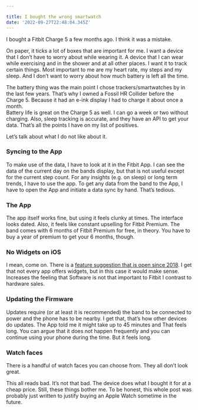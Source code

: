 ```yaml
---

title: I bought the wrong smartwatch
date: '2022-09-27T22:48:04.345Z'
---
```


I bought a Fitbit Charge 5 a few months ago. I think it was a mistake.

On paper, it ticks a lot of boxes that are important for me. I want a device that I don’t have to worry about while wearing it. A device that I can wear while exercising and in the shower and at all other places. I want it to track certain things. Most important to me are my heart rate, my steps and my sleep. And I don’t want to worry about how much battery is left all the time.

The battery thing was the main point I chose trackers/smartwatches by in the last few years. That’s why I owned a Fossil HR Collider before the Charge 5. Because it had an e-ink display I had to charge it about once a month.  
Battery life is great on the Charge 5 as well.
I can go a week or two without charging. Also, sleep tracking is accurate, and they have an API to get your data. That’s all the points I have on my list of positives.

Let’s talk about what I do not like about it.

### Syncing to the App

To make use of the data, I have to look at it in the Fitbit App. I can see the data of the current day on the bands display, but that is not useful except for the current step count. For any insights (e.g. on sleep) or long term trends, I have to use the app. To get any data from the band to the App, I have to open the App and initiate a data sync by hand. That’s tedious.

### The App

The app itself works fine, but using it feels clunky at times. The interface looks dated. Also, it feels like constant upselling for Fitbit Premium. The band comes with 6 months of Fitbit Premium for free, in theory. You have to buy a year of premium to get your 6 months, though.

### No Widgets on iOS

I mean, come on. There is a [feature suggestion that is open since 2018](https://community.fitbit.com/t5/Feature-Suggestions/IOS-Widget/idi-p/2696940). I get that not every app offers widgets, but in this case it would make sense. Increases the feeling that Software is not that important to Fitbit I contrast to hardware sales.

### Updating the Firmware

Updates require (or at least it is recommended) the band to be connected to power and the phone has to be nearby. I get that, that’s how other devices do updates. The App told me it might take up to 45 minutes and That feels long. You can argue that it does not happen frequently and you can continue using your phone during the time. But it feels long.

### Watch faces

There is a handful of watch faces you can choose from. They all don’t look great.

This all reads bad. It’s not that bad. The device does what I bought it for at a cheap price. Still, these things bother me.
To be honest, this whole post was probably just written to justify buying an Apple Watch sometime in the future.

